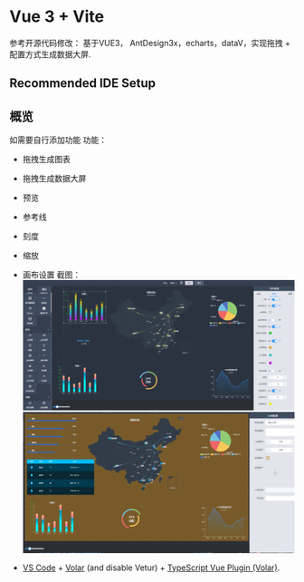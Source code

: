 # Vue 3 + Vite

参考开源代码修改： 基于VUE3， AntDesign3x，echarts，dataV，实现拖拽 + 配置方式生成数据大屏.


## Recommended IDE Setup

## 概览
如需要自行添加功能
功能：
- 拖拽生成图表
- 拖拽生成数据大屏
- 预览
- 参考线
- 刻度
- 缩放
- 画布设置
截图：
![](src/assets/view.png)
![](src/assets/m2.png)

- [VS Code](https://code.visualstudio.com/) + [Volar](https://marketplace.visualstudio.com/items?itemName=Vue.volar) (and disable Vetur) + [TypeScript Vue Plugin (Volar)](https://marketplace.visualstudio.com/items?itemName=Vue.vscode-typescript-vue-plugin).
